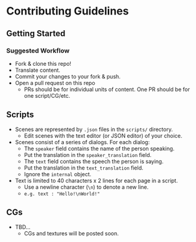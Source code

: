 # Contributing Guidelines

## Getting Started

### Suggested Workflow
- Fork & clone this repo! 
- Translate content.
- Commit your changes to your fork & push.
- Open a pull request on this repo
  - PRs should be for individual units of content. One PR should be for one
    script/CG/etc.

## Scripts
- Scenes are represented by `.json` files in the `scripts/` directory. 
  - Edit scenes with the text editor (or JSON editor) of your choice.
- Scenes consist of a series of dialogs. For each dialog:
  - The `speaker` field contains the name of the person speaking.
  - Put the translation in the `speaker_translation` field.
  - The `text` field contains the speech the person is saying.
  - Put the translation in the `text_translation` field.
  - Ignore the `internal` object.
- Text is limited to 40 characters x 2 lines for each page in a script.
  - Use a newline character (`\n`) to denote a new line.
  - ```e.g. text : "Hello!\nWorld!"``` 

## CGs
- TBD...
  - CGs and textures will be posted soon.
